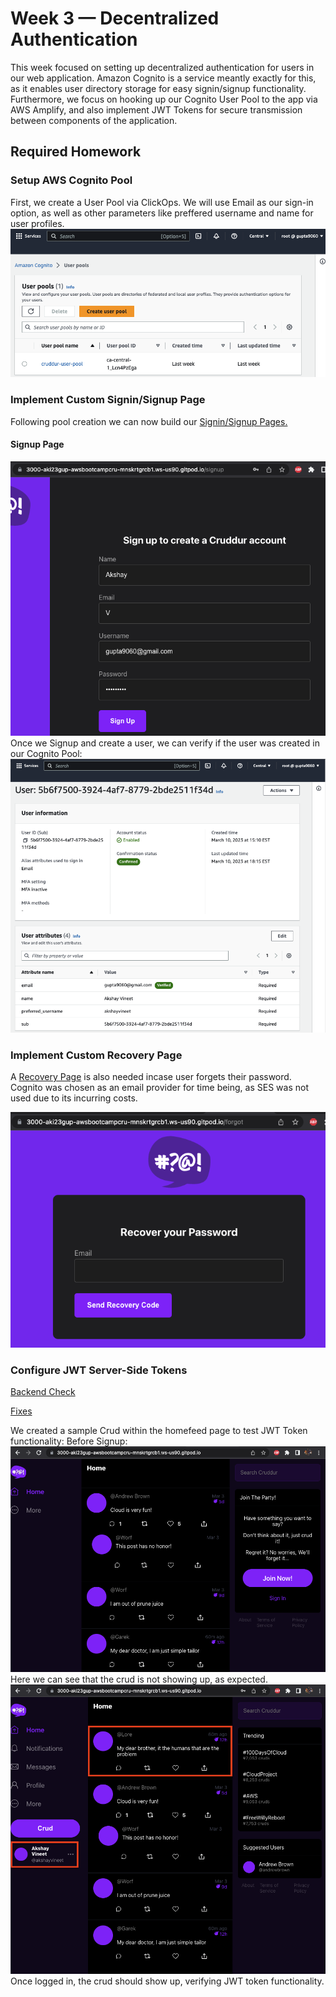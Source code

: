 # Week 3 — Decentralized Authentication
This week focused on setting up decentralized authentication for users in our web application. Amazon Cognito is a service meantly exactly for this, as it enables user directory storage for easy signin/signup functionality. Furthermore, we focus on hooking up our Cognito User Pool to the app via AWS Amplify, and also implement JWT Tokens for secure transmission between components of the application. 

## Required Homework

### Setup AWS Cognito Pool
First, we create a User Pool via ClickOps. We will use Email as our sign-in option, as well as other parameters like preffered username and name for user profiles. 
![](assets/Week3-CognitoPool.png)

### Implement Custom Signin/Signup Page
Following pool creation we can now build our [Signin/Signup Pages.](https://github.com/aki23gup/aws-bootcamp-cruddur-2023/commit/1afa926cac7712aa46396fabe90e164c31f611fb)

#### Signup Page
![](assets/Week3-Signup.png)
Once we Signup and create a user, we can verify if the user was created in our Cognito Pool:
![](assets/Week3-Cognito-User-Verifcation.png)

### Implement Custom Recovery Page
A [Recovery Page](https://github.com/aki23gup/aws-bootcamp-cruddur-2023/commit/e358d006927a887ece20929f65244f11c8f7b6ae) is also needed incase user forgets their password. Cognito was chosen as an email provider for time being, as SES was not used due to its incurring costs. 

![](assets/Week3-Recover-Page.png)

### Configure JWT Server-Side Tokens
[Backend Check](https://github.com/aki23gup/aws-bootcamp-cruddur-2023/commit/ef08a9d9349f1ba3f98effcb223a78b5f372db00)

[Fixes](https://github.com/aki23gup/aws-bootcamp-cruddur-2023/commit/03c5f3264168f6399b04e98abf59a5dc095f4891)

We created a sample Crud within the homefeed page to test JWT Token functionality:
Before Signup:
![](assets/Week3-JWT-Before.png)
Here we can see that the crud is not showing up, as expected. 
![](assets/Week3-JWT-Token-Verification.png)
Once logged in, the crud should show up, verifying JWT token functionality. 

